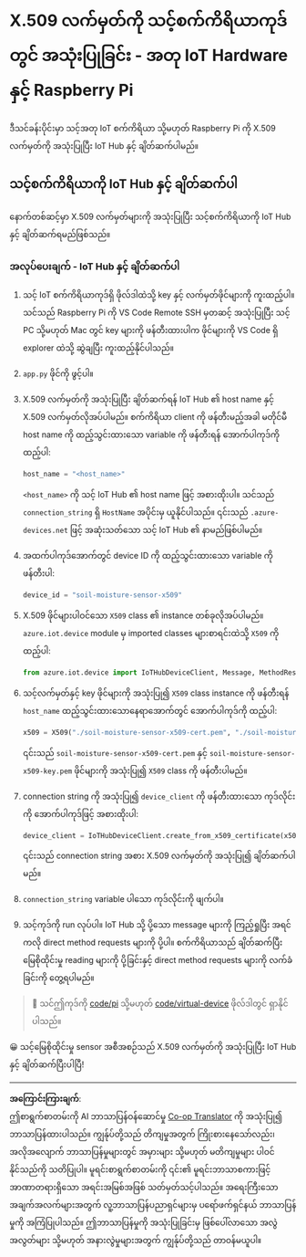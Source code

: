 <!--
CO_OP_TRANSLATOR_METADATA:
{
  "original_hash": "9aea84bcc7520222b0e1c50469d62d6a",
  "translation_date": "2025-08-28T17:58:58+00:00",
  "source_file": "2-farm/lessons/6-keep-your-plant-secure/single-board-computer-x509.md",
  "language_code": "my"
}
-->
# X.509 လက်မှတ်ကို သင့်စက်ကိရိယာကုဒ်တွင် အသုံးပြုခြင်း - အတု IoT Hardware နှင့် Raspberry Pi

ဒီသင်ခန်းပိုင်းမှာ သင့်အတု IoT စက်ကိရိယာ သို့မဟုတ် Raspberry Pi ကို X.509 လက်မှတ်ကို အသုံးပြုပြီး IoT Hub နှင့် ချိတ်ဆက်ပါမည်။

## သင့်စက်ကိရိယာကို IoT Hub နှင့် ချိတ်ဆက်ပါ

နောက်တစ်ဆင့်မှာ X.509 လက်မှတ်များကို အသုံးပြုပြီး သင့်စက်ကိရိယာကို IoT Hub နှင့် ချိတ်ဆက်ရမည်ဖြစ်သည်။

### အလုပ်ပေးချက် - IoT Hub နှင့် ချိတ်ဆက်ပါ

1. သင့် IoT စက်ကိရိယာကုဒ်ရှိ ဖိုလ်ဒါထဲသို့ key နှင့် လက်မှတ်ဖိုင်များကို ကူးထည့်ပါ။ သင်သည် Raspberry Pi ကို VS Code Remote SSH မှတဆင့် အသုံးပြုပြီး သင့် PC သို့မဟုတ် Mac တွင် key များကို ဖန်တီးထားပါက ဖိုင်များကို VS Code ရှိ explorer ထဲသို့ ဆွဲချပြီး ကူးထည့်နိုင်ပါသည်။

1. `app.py` ဖိုင်ကို ဖွင့်ပါ။

1. X.509 လက်မှတ်ကို အသုံးပြုပြီး ချိတ်ဆက်ရန် IoT Hub ၏ host name နှင့် X.509 လက်မှတ်လိုအပ်ပါမည်။ စက်ကိရိယာ client ကို ဖန်တီးမည့်အခါ မတိုင်မီ host name ကို ထည့်သွင်းထားသော variable ကို ဖန်တီးရန် အောက်ပါကုဒ်ကို ထည့်ပါ:

    ```python
    host_name = "<host_name>"
    ```

    `<host_name>` ကို သင့် IoT Hub ၏ host name ဖြင့် အစားထိုးပါ။ သင်သည် `connection_string` ရှိ `HostName` အပိုင်းမှ ယူနိုင်ပါသည်။ ၎င်းသည် `.azure-devices.net` ဖြင့် အဆုံးသတ်သော သင့် IoT Hub ၏ နာမည်ဖြစ်ပါမည်။

1. အထက်ပါကုဒ်အောက်တွင် device ID ကို ထည့်သွင်းထားသော variable ကို ဖန်တီးပါ:

    ```python
    device_id = "soil-moisture-sensor-x509"
    ```

1. X.509 ဖိုင်များပါဝင်သော `X509` class ၏ instance တစ်ခုလိုအပ်ပါမည်။ `azure.iot.device` module မှ imported classes များစာရင်းထဲသို့ `X509` ကို ထည့်ပါ:

    ```python
    from azure.iot.device import IoTHubDeviceClient, Message, MethodResponse, X509
    ```

1. သင့်လက်မှတ်နှင့် key ဖိုင်များကို အသုံးပြု၍ `X509` class instance ကို ဖန်တီးရန် `host_name` ထည့်သွင်းထားသောနေရာအောက်တွင် အောက်ပါကုဒ်ကို ထည့်ပါ:

    ```python
    x509 = X509("./soil-moisture-sensor-x509-cert.pem", "./soil-moisture-sensor-x509-key.pem")
    ```

    ၎င်းသည် `soil-moisture-sensor-x509-cert.pem` နှင့် `soil-moisture-sensor-x509-key.pem` ဖိုင်များကို အသုံးပြု၍ `X509` class ကို ဖန်တီးပါမည်။

1. connection string ကို အသုံးပြု၍ `device_client` ကို ဖန်တီးထားသော ကုဒ်လိုင်းကို အောက်ပါကုဒ်ဖြင့် အစားထိုးပါ:

    ```python
    device_client = IoTHubDeviceClient.create_from_x509_certificate(x509, host_name, device_id)
    ```

    ၎င်းသည် connection string အစား X.509 လက်မှတ်ကို အသုံးပြု၍ ချိတ်ဆက်ပါမည်။

1. `connection_string` variable ပါသော ကုဒ်လိုင်းကို ဖျက်ပါ။

1. သင့်ကုဒ်ကို run လုပ်ပါ။ IoT Hub သို့ ပို့သော message များကို ကြည့်ရှုပြီး အရင်ကလို direct method requests များကို ပို့ပါ။ စက်ကိရိယာသည် ချိတ်ဆက်ပြီး မြေစိုထိုင်းမှု reading များကို ပို့ခြင်းနှင့် direct method requests များကို လက်ခံခြင်းကို တွေ့ရပါမည်။

> 💁 သင်ဤကုဒ်ကို [code/pi](../../../../../2-farm/lessons/6-keep-your-plant-secure/code/pi) သို့မဟုတ် [code/virtual-device](../../../../../2-farm/lessons/6-keep-your-plant-secure/code/virtual-device) ဖိုလ်ဒါတွင် ရှာနိုင်ပါသည်။

😀 သင့်မြေစိုထိုင်းမှု sensor အစီအစဉ်သည် X.509 လက်မှတ်ကို အသုံးပြုပြီး IoT Hub နှင့် ချိတ်ဆက်ပြီးပါပြီ!

---

**အကြောင်းကြားချက်**:  
ဤစာရွက်စာတမ်းကို AI ဘာသာပြန်ဝန်ဆောင်မှု [Co-op Translator](https://github.com/Azure/co-op-translator) ကို အသုံးပြု၍ ဘာသာပြန်ထားပါသည်။ ကျွန်ုပ်တို့သည် တိကျမှုအတွက် ကြိုးစားနေသော်လည်း၊ အလိုအလျောက် ဘာသာပြန်မှုများတွင် အမှားများ သို့မဟုတ် မတိကျမှုများ ပါဝင်နိုင်သည်ကို သတိပြုပါ။ မူရင်းစာရွက်စာတမ်းကို ၎င်း၏ မူရင်းဘာသာစကားဖြင့် အာဏာတရားရှိသော အရင်းအမြစ်အဖြစ် သတ်မှတ်သင့်ပါသည်။ အရေးကြီးသော အချက်အလက်များအတွက် လူ့ဘာသာပြန်ပညာရှင်များမှ ပရော်ဖက်ရှင်နယ် ဘာသာပြန်မှုကို အကြံပြုပါသည်။ ဤဘာသာပြန်မှုကို အသုံးပြုခြင်းမှ ဖြစ်ပေါ်လာသော အလွဲအလွတ်များ သို့မဟုတ် အနားလွဲမှုများအတွက် ကျွန်ုပ်တို့သည် တာဝန်မယူပါ။
